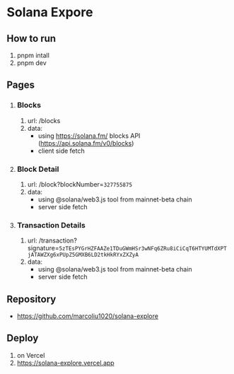 # Solana Expore

## How to run

1. pnpm intall
2. pnpm dev

## Pages

1. ### Blocks
   1. url: /blocks
   2. data:
      - using https://solana.fm/ blocks API (https://api.solana.fm/v0/blocks)
      - client side fetch
2. ### Block Detail
   1. url: /block?blockNumber=`327755875`
   2. data:
      - using @solana/web3.js tool from mainnet-beta chain
      - server side fetch
3. ### Transaction Details
   1. url: /transaction?signature=`5zTEsPYGrHZFAAZe1TDuGWmHSr3wNFq6ZRu8iCiCqT6HTYUMTdXPTjATAWZXg6xPUpZ5GMXB6LD2tkHkRYxZXZyA`
   2. data:
      - using @solana/web3.js tool from mainnet-beta chain
      - server side fetch

## Repository

- https://github.com/marcoliu1020/solana-explore

## Deploy

1. on Vercel
2. https://solana-explore.vercel.app
